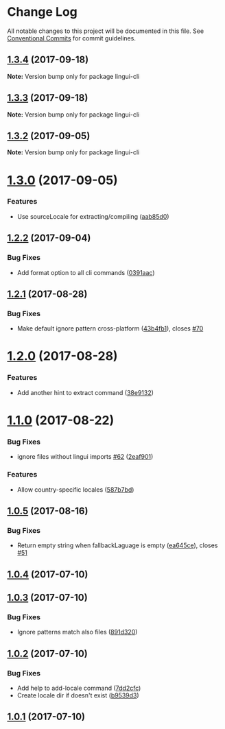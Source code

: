 # Change Log

All notable changes to this project will be documented in this file.
See [Conventional Commits](https://conventionalcommits.org) for commit guidelines.

<a name="1.3.4"></a>
## [1.3.4](https://github.com/lingui/js-lingui/compare/lingui-cli@1.3.3...lingui-cli@1.3.4) (2017-09-18)




**Note:** Version bump only for package lingui-cli

<a name="1.3.3"></a>
## [1.3.3](https://github.com/lingui/js-lingui/compare/lingui-cli@1.3.2...lingui-cli@1.3.3) (2017-09-18)




**Note:** Version bump only for package lingui-cli

<a name="1.3.2"></a>
## [1.3.2](https://github.com/lingui/js-lingui/compare/lingui-cli@1.3.1...lingui-cli@1.3.2) (2017-09-05)




**Note:** Version bump only for package lingui-cli

<a name="1.3.0"></a>
# [1.3.0](https://github.com/lingui/js-lingui/compare/lingui-cli@1.2.2...lingui-cli@1.3.0) (2017-09-05)


### Features

* Use sourceLocale for extracting/compiling ([aab85d0](https://github.com/lingui/js-lingui/commit/aab85d0))




<a name="1.2.2"></a>
## [1.2.2](https://github.com/lingui/js-lingui/compare/lingui-cli@1.2.1...lingui-cli@1.2.2) (2017-09-04)


### Bug Fixes

* Add format option to all cli commands ([0391aac](https://github.com/lingui/js-lingui/commit/0391aac))




<a name="1.2.1"></a>
## [1.2.1](https://github.com/lingui/js-lingui/compare/lingui-cli@1.2.0...lingui-cli@1.2.1) (2017-08-28)


### Bug Fixes

* Make default ignore pattern cross-platform ([43b4fb1](https://github.com/lingui/js-lingui/commit/43b4fb1)), closes [#70](https://github.com/lingui/js-lingui/issues/70)




<a name="1.2.0"></a>
# [1.2.0](https://github.com/lingui/js-lingui/compare/lingui-cli@1.2.0-3...lingui-cli@1.2.0) (2017-08-28)


### Features

* Add another hint to extract command ([38e9132](https://github.com/lingui/js-lingui/commit/38e9132))




<a name="1.1.0"></a>
# [1.1.0](https://github.com/lingui/js-lingui/compare/lingui-cli@1.0.5...lingui-cli@1.1.0) (2017-08-22)


### Bug Fixes

* ignore files without lingui imports [#62](https://github.com/lingui/js-lingui/issues/62) ([2eaf901](https://github.com/lingui/js-lingui/commit/2eaf901))


### Features

* Allow country-specific locales ([587b7bd](https://github.com/lingui/js-lingui/commit/587b7bd))




<a name="1.0.5"></a>
## [1.0.5](https://github.com/lingui/js-lingui/compare/lingui-cli@1.0.4...lingui-cli@1.0.5) (2017-08-16)


### Bug Fixes

* Return empty string when fallbackLaguage is empty ([ea645ce](https://github.com/lingui/js-lingui/commit/ea645ce)), closes [#51](https://github.com/lingui/js-lingui/issues/51)




<a name="1.0.4"></a>
## [1.0.4](https://github.com/lingui/js-lingui/compare/lingui-cli@1.0.3...lingui-cli@1.0.4) (2017-07-10)




<a name="1.0.3"></a>
## [1.0.3](https://github.com/lingui/js-lingui/compare/lingui-cli@1.0.2...lingui-cli@1.0.3) (2017-07-10)


### Bug Fixes

* Ignore patterns match also files ([891d320](https://github.com/lingui/js-lingui/commit/891d320))




<a name="1.0.2"></a>
## [1.0.2](https://github.com/lingui/js-lingui/compare/lingui-cli@1.0.1...lingui-cli@1.0.2) (2017-07-10)


### Bug Fixes

* Add help to add-locale command ([7dd2cfc](https://github.com/lingui/js-lingui/commit/7dd2cfc))
* Create locale dir if doesn't exist ([b9539d3](https://github.com/lingui/js-lingui/commit/b9539d3))




<a name="1.0.1"></a>
## [1.0.1](https://github.com/lingui/js-lingui/compare/lingui-cli@1.0.0...lingui-cli@1.0.1) (2017-07-10)
